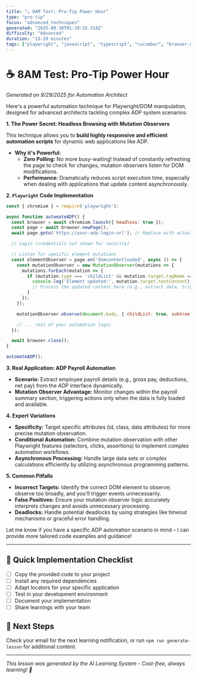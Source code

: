 ```yaml
---
title: "☕ 8AM Test: Pro-Tip Power Hour"
type: "pro-tip"
focus: "advanced_techniques"
generated: "2025-09-30T01:19:15.318Z"
difficulty: "Advanced"
duration: "15-20 minutes"
tags: ["playwright", "javascript", "typescript", "cucumber", "browser-automation"]
---
```


# ☕ 8AM Test: Pro-Tip Power Hour

*Generated on 9/29/2025 for Automation Architect*

Here's a powerful automation technique for Playwright/DOM manipulation, designed for advanced architects tackling complex ADP system scenarios:

**1. The Power Secret: Headless Browsing with Mutation Observers**

   This technique allows you to **build highly responsive and efficient automation scripts** for dynamic web applications like ADP.  

   * **Why it's Powerful:**
      - **Zero Polling:** No more busy-waiting! Instead of constantly refreshing the page to check for changes, mutation observers listen for DOM modifications.
      - **Performance:** Dramatically reduces script execution time, especially when dealing with applications that update content asynchronously.

**2. `Playwright` Code Implementation**

```javascript
const { chromium } = require('playwright');

async function automateADP() {
  const browser = await chromium.launch({ headless: true });
  const page = await browser.newPage();
  await page.goto('https://your-adp-login-url'); // Replace with actual URL

  // Login (credentials not shown for security)

  // Listen for specific element mutations
  const elementObserver = page.on('domcontentloaded', async () => {
    const mutationObserver = new MutationObserver(mutations => {
      mutations.forEach(mutation => {
        if (mutation.type === 'childList' && mutation.target.tagName === 'DIV') {  // Target specific element
          console.log('Element updated:', mutation.target.textContent);
          // Process the updated content here (e.g., extract data, trigger actions)
        }
      });
    });

    mutationObserver.observe(document.body, { childList: true, subtree: true }); // Observe the body

    // ... rest of your automation logic
  });

  await browser.close();
}

automateADP();
```

**3. Real Application: ADP Payroll Automation**

- **Scenario:** Extract employee payroll details (e.g., gross pay, deductions, net pay) from the ADP interface dynamically.
- **Mutation Observer Advantage:** Monitor changes within the payroll summary section, triggering actions only when the data is fully loaded and available.

**4. Expert Variations**

- **Specificity:**  Target specific attributes (id, class, data attributes) for more precise mutation observation.
- **Conditional Automation:** Combine mutation observation with other Playwright features (selectors, clicks, assertions) to implement complex automation workflows.
- **Asynchronous Processing:** Handle large data sets or complex calculations efficiently by utilizing asynchronous programming patterns.

**5. Common Pitfalls**

- **Incorrect Targets:**  Identify the correct DOM element to observe; observe too broadly, and you'll trigger events unnecessarily.
- **False Positives:**  Ensure your mutation observer logic accurately interprets changes and avoids unnecessary processing.
- **Deadlocks:**  Handle potential deadlocks by using strategies like timeout mechanisms or graceful error handling.




Let me know if you have a specific ADP automation scenario in mind – I can provide more tailored code examples and guidance!

---

## 🚀 Quick Implementation Checklist

- [ ] Copy the provided code to your project
- [ ] Install any required dependencies
- [ ] Adapt locators for your specific application
- [ ] Test in your development environment
- [ ] Document your implementation
- [ ] Share learnings with your team

## 📧 Next Steps

Check your email for the next learning notification, or run `npm run generate-lesson` for additional content.

---

*This lesson was generated by the AI Learning System - Cost-free, always learning! 🎯*
